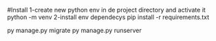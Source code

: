 #Install
1-create new python env in de project directory and activate it
    python -m venv <name> 
2-install env dependecys
    pip install -r requirements.txt

py manage.py migrate
py manage.py  runserver
